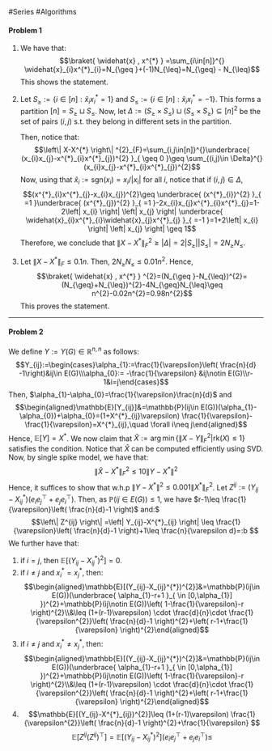 #Series #Algorithms 
#### Problem 1
1. We have that: $$\braket{ \widehat{x} , x^{*} } =\sum_{i\in[n]}^{} \widehat{x}_{i}x^{*}_{i}=N_{\geq }+(-1)N_{\leq}=N_{\geq} - N_{\leq}$$This shows the statement.
2. Let $S_{\geq }:=\{ i\in[n]:\widehat{x}_{i}x^{*}_{i}=1 \}$ and $S_{\leq }:=\{ i\in[n]:\widehat{x}_{i}x^{*}_{i}=-1 \}$. This forms a partition $[n]=S_{\geq}\sqcup S_{\leq}$. Now, let $\Delta:=(S_{\geq }\times S_{\leq})\sqcup (S_{\leq }\times S_{\geq})\subseteq[n]^{2}$ be the set of pairs $(i,j)$ s.t. they belong in different sets in the partition. 
   
   Then, notice that:$$\left\| X-X^{*} \right\| ^{2}_{F}=\sum_{i,j\in[n]}^{}\underbrace{ (x_{i}x_{j}-x^{*}_{i}x^{*}_{j})^{2} }_{ \geq 0 }\geq \sum_{(i,j)\in \Delta}^{}(x_{i}x_{j}-x^{*}_{i}x^{*}_{j})^{2}$$Now, using that $\widehat{x}_{i}:= \text{sgn}(x_{i})=x_{i} / \left| x_{i} \right|$ for all $i$, notice that if $(i,j)\in \Delta$,  $$(x^{*}_{i}x^{*}_{j}-x_{i}x_{j})^{2}\geq \underbrace{ (x^{*}_{i})^{2} }_{ =1 }\underbrace{ (x^{*}_{j})^{2} }_{ =1 }-2x_{i}x_{j}x^{*}_{i}x^{*}_{j}=1-2\left| x_{i} \right| \left| x_{j} \right| \underbrace{ \widehat{x}_{i}x^{*}_{i}\widehat{x}_{j}x^{*}_{j} }_{ =-1 }=1+2\left| x_{i} \right| \left| x_{j} \right| \geq 1$$Therefore, we conclude that $\left\| X-X^{*} \right\|^{2}_{F}\geq \left| \Delta \right|=2\left| S_{\geq} \right|\left| S_{\leq} \right|=2N_{\geq}N_{\leq}$. 


3. Let $\left\| X-X^{*} \right\|_{F}\leq 0.1n$. Then, $2N_{\geq}N_{\leq}\leq 0.01n^{2}$. Hence, $$\braket{ \widehat{x} , x^{*} } ^{2}=(N_{\geq }-N_{\leq})^{2}=(N_{\geq}+N_{\leq})^{2}-4N_{\geq}N_{\leq}\geq n^{2}-0.02n^{2}=0.98n^{2}$$This proves the statement.

---
#### Problem 2
We define $Y:=Y(G)\in \mathbb{R}^{n,n}$ as follows: $$Y_{ij}:=\begin{cases}\alpha_{1}:=\frac{1}{\varepsilon}\left( \frac{n}{d} -1\right)&ij\in E(G)\\\alpha_{0}:= -\frac{1}{\varepsilon} &ij\notin E(G)\\r-1&i=j\end{cases}$$Then, $\alpha_{1}-\alpha_{0}=\frac{1}{\varepsilon}\frac{n}{d}$ and$$\begin{aligned}\mathbb{E}[Y_{ij}]&=\mathbb{P}(ij\in E(G))(\alpha_{1}-\alpha_{0})+\alpha_{0}=(1+X^{*}_{ij}\varepsilon) \frac{1}{\varepsilon}-\frac{1}{\varepsilon}=X^{*}_{ij},\quad \forall i\neq j\end{aligned}$$Hence, $\mathbb{E}[Y]=X^{*}$. We now claim that $\widehat{X}:=\arg\min\{ \left\| X-Y \right\|^{2}_{F}|\text{rk}(X)\leq 1 \}$ satisfies the condition. Notice that $\widehat{X}$ can be computed efficiently using SVD. Now, by single spike model, we have that: $$\left\| \widehat{X}-X^{*} \right\| ^{2}_{F}\leq 10\left\|Y-X^{*}  \right\|^{2} $$Hence, it suffices to show that w.h.p $\left\| Y-X^{*} \right\|^{2}\leq 0.001 \left\| X^{*} \right\|^{2}_{F}$. Let $Z^{ij}:=(Y_{ij}-X^{*}_{ij})(e_{i}e_{j}^\top+e_{j}e_{i}^\top)$. Then, as $\mathbb{P}(ij\in E(G))\leq 1$, we have $r-1\leq \frac{1}{\varepsilon}\left( \frac{n}{d}-1 \right)$ and:$$$\left\| Z^{ij} \right\| =\left| Y_{ij}-X^{*}_{ij} \right| \leq \frac{1}{\varepsilon}\left( 
\frac{n}{d}-1 \right)+1\leq \frac{n}{\varepsilon d}=:b $$We further have that: 
1. if $i=j$, then $\mathbb{E}[(Y_{ij}-X_{ij}^{*})^{2}]=0$.
2. if $i\neq j$ and $x^{*}_{i}=x^{*}_{j}$, then: $$\begin{aligned}\mathbb{E}[(Y_{ij}-X_{ij}^{*})^{2}]&=\mathbb{P}(ij\in E(G))(\underbrace{ \alpha_{1}-r+1 }_{ \in [0,\alpha_{1}] })^{2}+\mathbb{P}(ij\notin E(G))\left( 1-\frac{1}{\varepsilon}-r \right)^{2}\\&\leq (1+(r-1)\varepsilon) \cdot \frac{d}{n}\cdot  \frac{1}{\varepsilon^{2}}\left( \frac{n}{d}-1 \right)^{2}+\left( r-1+\frac{1}{\varepsilon} \right)^{2}\end{aligned}$$
3. if $i\neq j$ and $x^{*}_{i}\neq x^{*}_{j}$, then: $$\begin{aligned}\mathbb{E}[(Y_{ij}-X_{ij}^{*})^{2}]&=\mathbb{P}(ij\in E(G))(\underbrace{ \alpha_{1}-r+1 }_{ \in [0,\alpha_{1}] })^{2}+\mathbb{P}(ij\notin E(G))\left( 1-\frac{1}{\varepsilon}-r \right)^{2}\\&\leq (1+(r-1)\varepsilon) \cdot \frac{d}{n}\cdot  \frac{1}{\varepsilon^{2}}\left( \frac{n}{d}-1 \right)^{2}+\left( r-1+\frac{1}{\varepsilon} \right)^{2}\end{aligned}$$
4. $$\mathbb{E}[(Y_{ij}-X^{*}_{ij})^{2}]\leq (1+(r-1)\varepsilon) \frac{1}{\varepsilon^{2}}\left( \frac{n}{d}-1 \right)^{2}+\frac{1}{\varepsilon}  $$ $$\mathbb{E}[Z^{ij}(Z^{ij})^\top]=\mathbb{E}[(Y_{ij}-X^{*}_{ij})^{2}](e_{i}e_{j}^\top+e_{j}e_{i}^\top)\leq$$